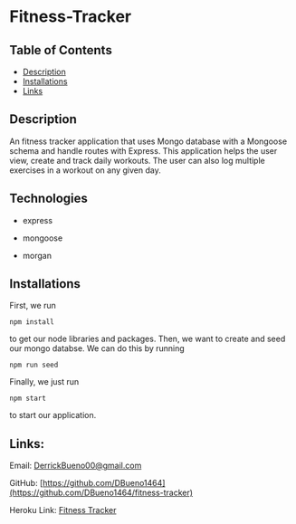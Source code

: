 # Fitness-Tracker

## Table of Contents

- [Description](#Description)
- [Installations](#Installations)
- [Links](#Links)

## Description

An fitness tracker application that uses Mongo database with a Mongoose schema and handle routes with Express. This application helps the user view, create and track daily workouts. The user can also log multiple exercises in a workout on any given day.

## Technologies

- express

- mongoose

- morgan

## Installations

First, we run

```
npm install
```

to get our node libraries and packages. Then, we want to create and seed our mongo databse. We can do this by running

```
npm run seed
```

Finally, we just run

```
npm start
```

to start our application.

## Links:

Email: [DerrickBueno00@gmail.com](DerrickBueno00@gmail.com)

GitHub: [https://github.com/DBueno1464](https://github.com/DBueno1464/fitness-tracker)

Heroku Link: [Fitness Tracker](https://tranquil-reaches-71062.herokuapp.com/?id=6188a14e6153500016df6363)
